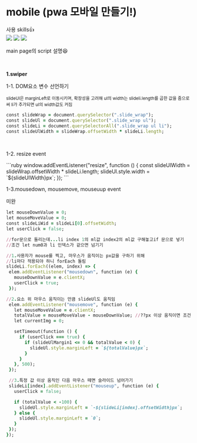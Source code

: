 # mobile (pwa 모바일 만들기!)

사용 skills👍<br/>
<img src="https://img.shields.io/badge/HTML5-E34F26?style=flat-square&logo=HTML5&logoColor=white"/>
<img src="https://img.shields.io/badge/CSS3-1572B6?style=flat-square&logo=CSS3&logoColor=white"/>
<img src="https://img.shields.io/badge/javascript-F7DF1E?style=flat-square&logo=javascript&logoColor=white"/>
  
  <p>main page의 script 설명😆</p>
  <br />
  
  <strong>1.swiper</strong>
  
  <p>1-1. DOM요소 변수 선언하기</p>
  <small> slideUl은 marginLeft로 이동시키며, 
  확장성을 고려해 ul의 width는 slideli.length를 곱한 값을 줌으로써 li가 추가되면 ul의 width값도 커짐 
  </small>
    
```ruby
const slideWrap = document.querySelector(".slide_wrap"); 
const slideUl = document.querySelector(".slide_wrap ul"); 
const slideLi = document.querySelectorAll(".slide_wrap ul li");
const slideUlWidth = slideWrap.offsetWidth * slideLi.length;
```

 <br />
 <p>1-2. resize event</p>
 ```ruby
 window.addEventListener("resize", function () {
  const slideUlWidth = slideWrap.offsetWidth * slideLi.length;
  slideUl.style.width = `${slideUlWidth}px`;
});
 ```
 <br />
 <p>1-3.mousedown, mousemove, mouseuup event</p>
 
 미완
 ```ruby
 let mouseDownValue = 0;
let mouseMoveValue = 0;
const slideLiWid = slideLi[0].offsetWidth;
let userClick = false;

//for문으로 돌리는데...li index 1의 ml값 index2의 ml값 구해놓고if 문으로 넣기
//조건 let num0과 li 인덱스가 같으면 넘기기

//1.사용자가 mouse를 찍고, 마우스가 움직이는 px값을 구하기 위해
//li마다 적용되야 하니 forEach 돌림
slideLi.forEach((elem, index) => {
  elem.addEventListener("mousedown", function (e) {
    mouseDownValue = e.clientX;
    userClick = true;
  });

//2.요소 위 마우스 움직이는 만큼 slideUl도 움직임
  elem.addEventListener("mousemove", function (e) {
    let mouseMoveValue = e.clientX;
    totalValue = mouseMoveValue - mouseDownValue; //??px 이상 움직이면 조건
    let currentImg = 0;

    setTimeout(function () {
      if (userClick === true) {
        if (slideUlMargin1 <= 0 && totalValue < 0) {
          slideUl.style.marginLeft = `${totalValue}px`;
        }
      }
    }, 500);
  });

  //3.특정 값 이상 움직인 다음 마우스 떼면 슬라이드 넘어가기
  slideLi[index].addEventListener("mouseup", function (e) {
    userClick = false;

    if (totalValue < -100) {
      slideUl.style.marginLeft = `-${slideLi[index].offsetWidth}px`;
    } else {
      slideUl.style.marginLeft = `0`;
    }
  });
});
 
 ```
 
  
 

